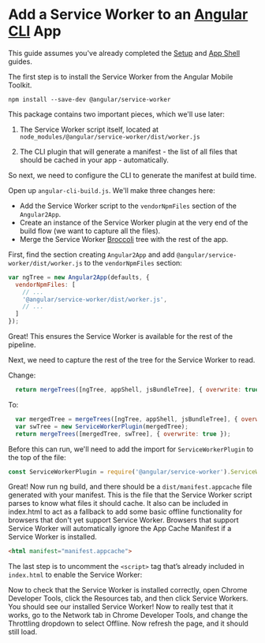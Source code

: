 # Add a Service Worker to an [Angular CLI](https://cli.angular.io) App

This guide assumes you've already completed the [Setup](./cli-setup.md)
and [App Shell](./app-shell.md) guides.

The first step is to install the Service Worker from the Angular Mobile Toolkit.

```
npm install --save-dev @angular/service-worker
```

This package contains two important pieces, which we'll use later:

 1. The Service Worker script itself, located at `node_modules/@angular/service-worker/dist/worker.js`

 2. The CLI plugin that will generate a manifest - the list of all files that should be cached in your app - automatically.

So next, we need to configure the CLI to generate the manifest at build time.

Open up `angular-cli-build.js`. We'll make three changes here:

 * Add the Service Worker script to the `vendorNpmFiles` section of the `Angular2App`.
 * Create an instance of the Service Worker plugin at the very end of the build flow (we want to capture all the files).
 * Merge the Service Worker [Broccoli](http://broccolijs.com/) tree with the rest of the app.

First, find the section creating `Angular2App` and add `@angular/service-worker/dist/worker.js` to the `vendorNpmFiles` section:

```js
var ngTree = new Angular2App(defaults, {
  vendorNpmFiles: [
    // ...
    '@angular/service-worker/dist/worker.js',
    // ...
  ]
});
```

Great! This ensures the Service Worker is available for the rest of the pipeline.

Next, we need to capture the rest of the tree for the Service Worker to read.

Change:

```js
  return mergeTrees([ngTree, appShell, jsBundleTree], { overwrite: true })
```

To:

```js
  var mergedTree = mergeTrees([ngTree, appShell, jsBundleTree], { overwrite: true });
  var swTree = new ServiceWorkerPlugin(mergedTree);
  return mergeTrees([mergedTree, swTree], { overwrite: true });
```

Before this can run, we'll need to add the import for `ServiceWorkerPlugin` to the top of the file:

```js
const ServiceWorkerPlugin = require('@angular/service-worker').ServiceWorkerPlugin;
```

Great! Now run ng build, and there should be a `dist/manifest.appcache` file generated with your manifest. This is the file that the Service Worker script parses to know what files it should cache. It also can be included in index.html to act as a fallback to add some basic offline functionality for browsers that don't yet support Service Worker. Browsers that support Service Worker will automatically ignore the App Cache Manifest if a Service Worker is installed.

```html
<html manifest="manifest.appcache">
```

The last step is to uncomment the `<script>` tag that’s already included in `index.html` to enable the Service Worker:

<script type="text/javascript">
    if ('serviceWorker' in navigator) {
      navigator.serviceWorker.register('/worker.js').catch(function(err) {
        console.log('Error installing service worker: ', err);
      });
    }
</script>

Now to check that the Service Worker is installed correctly, open Chrome Developer Tools, click the Resources tab, and then click Service Workers. You should see our installed Service Worker! Now to really test that it works, go to the Network tab in Chrome Developer Tools, and change the Throttling dropdown to select Offline. Now refresh the page, and it should still load.
